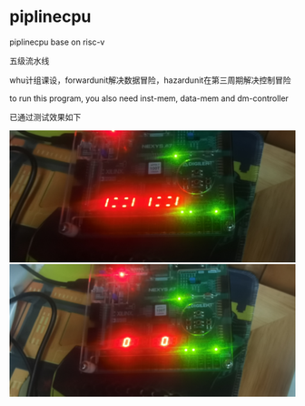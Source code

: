 # piplinecpu
piplinecpu base on risc-v

五级流水线

whu计组课设，forwardunit解决数据冒险，hazardunit在第三周期解决控制冒险


to run this program, you also need inst-mem, data-mem and dm-controller


已通过测试效果如下


![image](https://github.com/relic2077/piplinecpu/blob/main/IMG_20230713_012643.jpg)
![image](https://github.com/relic2077/piplinecpu/blob/main/IMG_20230713_012648.jpg)

